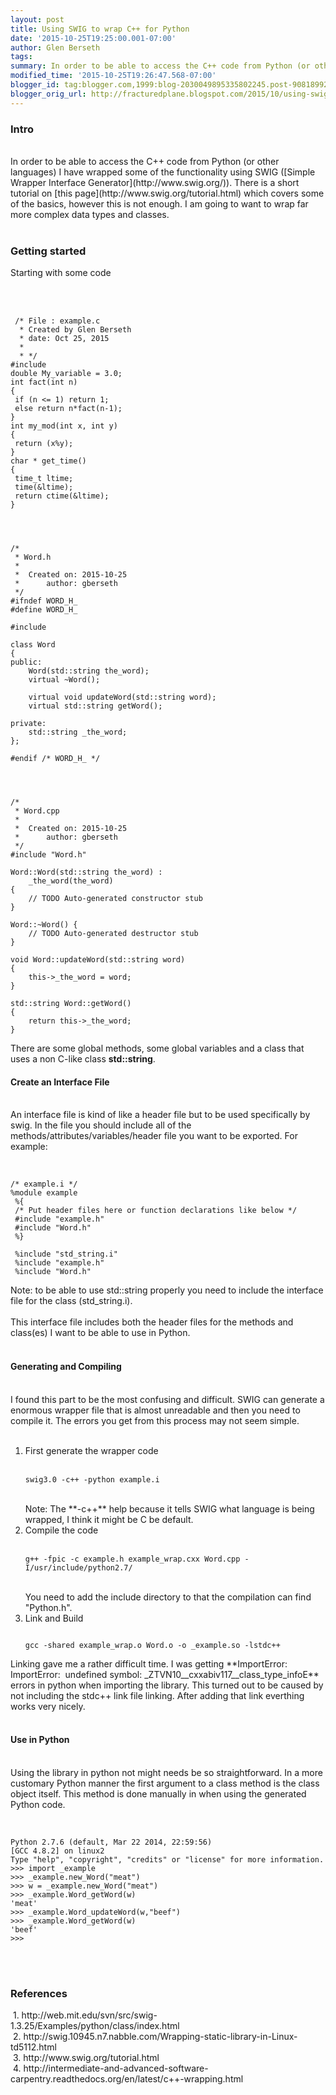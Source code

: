 ```yaml
---
layout: post
title: Using SWIG to wrap C++ for Python
date: '2015-10-25T19:25:00.001-07:00'
author: Glen Berseth
tags: 
summary: In order to be able to access the C++ code from Python (or other languages) I have wrapped some of the functionality using SWIG ([Simple Wrapper Interface Generator](http://www.swig.org/)). There is a short tutorial on [this page](http://www.swig.org/tutorial.html) which covers some of the basics, however this is not enough. I am going to want to wrap far more complex data types and classes.
modified_time: '2015-10-25T19:26:47.568-07:00'
blogger_id: tag:blogger.com,1999:blog-2030049895335802245.post-9081899229030898327
blogger_orig_url: http://fracturedplane.blogspot.com/2015/10/using-swig-to-wrap-c-for-python.html
---
```


<h3>Intro </h3><br />In order to be able to access the C++ code from Python (or other languages) I have wrapped some of the functionality using SWIG ([Simple Wrapper Interface Generator](http://www.swig.org/)). There is a short tutorial on [this page](http://www.swig.org/tutorial.html) which covers some of the basics, however this is not enough. I am going to want to wrap far more complex data types and classes.<br /><br /><h3>Getting started</h3>Starting with some code <br /><br /><br /><pre><code><br />&nbsp;/* File : example.c<br />&nbsp; * Created by Glen Berseth<br />&nbsp; * date: Oct 25, 2015<br />&nbsp; *<br />&nbsp; * */<br />#include <time .h=""><br />double My_variable = 3.0;<br />int fact(int n)<br />{<br />&nbsp;if (n &lt;= 1) return 1;<br />&nbsp;else return n*fact(n-1);<br />}<br />int my_mod(int x, int y)<br />{<br />&nbsp;return (x%y);<br />}<br />char * get_time()<br />{<br />&nbsp;time_t ltime;<br />&nbsp;time(&amp;ltime);<br />&nbsp;return ctime(&amp;ltime);<br />}<br /><br /></time></code></pre><pre><code><br /><br />/*<br />&nbsp;* Word.h<br />&nbsp;*<br />&nbsp;*&nbsp; Created on: 2015-10-25<br />&nbsp;*&nbsp;&nbsp;&nbsp;&nbsp;&nbsp; author: gberseth<br />&nbsp;*/<br />#ifndef WORD_H_<br />#define WORD_H_<br /><br />#include <string><br /><br />class Word<br />{<br />public:<br />&nbsp;&nbsp;&nbsp; Word(std::string the_word);<br />&nbsp;&nbsp;&nbsp; virtual ~Word();<br /><br />&nbsp;&nbsp;&nbsp; virtual void updateWord(std::string word);<br />&nbsp;&nbsp;&nbsp; virtual std::string getWord();<br /><br />private:<br />&nbsp;&nbsp;&nbsp; std::string _the_word;<br />};<br /><br />#endif /* WORD_H_ */<br /><br /></string></code></pre><pre><code><br /><br />/*<br />&nbsp;* Word.cpp<br />&nbsp;*<br />&nbsp;*&nbsp; Created on: 2015-10-25<br />&nbsp;*&nbsp;&nbsp;&nbsp;&nbsp;&nbsp; author: gberseth<br />&nbsp;*/<br />#include "Word.h"<br /><br />Word::Word(std::string the_word) :<br />&nbsp;&nbsp;&nbsp; _the_word(the_word)<br />{<br />&nbsp;&nbsp;&nbsp; // TODO Auto-generated constructor stub<br />}<br /><br />Word::~Word() {<br />&nbsp;&nbsp;&nbsp; // TODO Auto-generated destructor stub<br />}<br /><br />void Word::updateWord(std::string word)<br />{<br />&nbsp;&nbsp;&nbsp; this-&gt;_the_word = word;<br />}<br /><br />std::string Word::getWord()<br />{<br />&nbsp;&nbsp;&nbsp; return this-&gt;_the_word;<br />}<br /></code></pre>There are some global methods, some global variables and a class that uses a non C-like class <b>std::string</b>.<br /><h4>Create an Interface File</h4><br />An interface file is kind of like a header file but to be used specifically by swig. In the file you should include all of the methods/attributes/variables/header file you want to be exported. For example:<br /><br /><pre><code><br />/* example.i */<br />%module example<br />&nbsp;%{<br />&nbsp;/* Put header files here or function declarations like below */<br />&nbsp;#include "example.h"<br />&nbsp;#include "Word.h"<br />&nbsp;%}<br /><br />&nbsp;%include "std_string.i" <br />&nbsp;%include "example.h"<br />&nbsp;%include "Word.h" <br /></code></pre>Note: to be able to use std::string properly you need to include the interface file for the class (std_string.i).<br /><br />This interface file includes both the header files for the methods and class(es) I want to be able to use in Python.<br /><br /><h4>Generating and Compiling</h4><br />I found this part to be the most confusing and difficult. SWIG can generate a enormous wrapper file that is almost unreadable and then you need to compile it. The errors you get from this process may not seem simple.<br /><br /><ol><li>First generate the wrapper code <br /><br /><pre><code>swig3.0 -c++ -python example.i<br /></code></pre><br />Note: The **-c++** help because it tells SWIG what language is being wrapped, I think it might be C be default.&nbsp;</li><li>Compile the code <br /><br /><pre><code>g++ -fpic -c example.h example_wrap.cxx Word.cpp -I/usr/include/python2.7/<br /></code></pre><br />You need to add the include directory to that the compilation can find "Python.h".&nbsp;</li><li>Link and Build <br /><pre><code><br />gcc -shared example_wrap.o Word.o -o _example.so -lstdc++<br /></code></pre></li></ol>Linking gave me a rather difficult time. I was getting **ImportError: ImportError:&nbsp; undefined symbol: _ZTVN10__cxxabiv117__class_type_infoE** errors in python when importing the library. This turned out to be caused by not including the stdc++ link file linking. After adding that link everthing works very nicely.<br /><br /><h4>Use in Python</h4><br />Using the library in python not might needs be so straightforward. In a more customary Python manner the first argument to a class method is the class object itself. This method is done manually in when using the generated Python code.<br /><br /><pre><code><br />Python 2.7.6 (default, Mar 22 2014, 22:59:56) <br />[GCC 4.8.2] on linux2<br />Type "help", "copyright", "credits" or "license" for more information.<br />&gt;&gt;&gt; import _example<br />&gt;&gt;&gt; _example.new_Word("meat")<br /><swig 0x7f25f211d7e0="" at="" object="" of="" ord="" type="">&gt;&gt;&gt; w = _example.new_Word("meat")<br />&gt;&gt;&gt; _example.Word_getWord(w)<br />'meat'<br />&gt;&gt;&gt; _example.Word_updateWord(w,"beef")<br />&gt;&gt;&gt; _example.Word_getWord(w)<br />'beef'<br />&gt;&gt;&gt; <br /></swig></code></pre><br /><br /><h3>References&nbsp; </h3>&nbsp;1. http://web.mit.edu/svn/src/swig-1.3.25/Examples/python/class/index.html<br />&nbsp;2. http://swig.10945.n7.nabble.com/Wrapping-static-library-in-Linux-td5112.html<br />&nbsp;3. http://www.swig.org/tutorial.html<br />&nbsp;4. http://intermediate-and-advanced-software-carpentry.readthedocs.org/en/latest/c++-wrapping.html